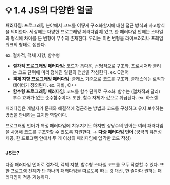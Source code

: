 # 💡 1.4 JS의 다양한 얼굴

**패러다임**: 프로그래밍 분야에서 코드를 어떻게 구조화할지에 대한 접근 방식과 사고방식을 의미한다. 세상에는 다양한 프로그래밍 페러다임이 있고, 한 패러다임 안에는 스타일과 형식에 차이를 둔 변형이 무수히 존재한다. 우리는 이런 변형을 라이브러리나 프레임워크의 형태로 접한다.

ex. 절차적, 객체 지향, 함수형

* **절차적 프로그래밍 패러다임**: 코드가 톱다운, 선형적으로 구조화. 프로시저라 불리는 코드 단위에 미리 정해진 일련의 연산을 작성한다. ex. C언어
* **객체 지향 프로그래밍 패러다임**: 클래스 기준으로 코드를 구조화. 클래스에는 로직과 데이터가 정의된다. ex. 자바, C++
* **함수형 프로그래밍 패러다임**: 코드를 함수 단위로 구조화. 함수는 (절차적과 달리) 부수 효과가 없는 순수함수이다. 또한, 함수 자체가 값으로 취급된다. ex. 하스켈

패러다임은 개발자가 문제와 해결책에 접근하는 방법과 코드를 구성하고 유지 보수하는 방법을 안내하는 표지판 역할이다.

프로그래밍 언어가 특정 패러다임에 치우지기도 하지만 상당수의 언어는 여러 패러다임을 사용해 코드를 구조화할 수 있도록 지원한다. → **다중 패러다임 언어** (궁극의 유연성 제공, 한 프로그램 안에서 두 개 이상의 패러다임에 입각한 코드 작성)

### JS는?

다중 패러다임 언어로 절차적, 객체 지향, 함수형 스타일 코드를 모두 작성할 수 있다. 또한 프로그램 전체가 단 하나의 패러다임을 따르도록 하는 것 대신, 한 줄마다 원하는 패러다임이 적용 가능하다.
